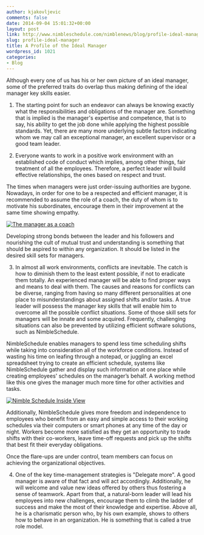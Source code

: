 ```yaml
---
author: kjakovljevic
comments: false
date: 2014-09-04 15:01:32+00:00
layout: post
link: http://www.nimbleschedule.com/nimblenews/blog/profile-ideal-manager/
slug: profile-ideal-manager
title: A Profile of the Ideal Manager
wordpress_id: 1021
categories:
- Blog
---
```


Although every one of us has his or her own picture of an ideal manager, some of the preferred traits do overlap thus making defining of the ideal manager key skills easier.

1. The starting point for such an endeavor can always be knowing exactly what the responsibilities and obligations of the manager are. Something that is implied is the manager's expertise and competence, that is to say, his ability to get the job done while applying the highest possible standards. Yet, there are many more underlying subtle factors indicating whom we may call an exceptional manager, an excellent supervisor or a good team leader.

2. Everyone wants to work in a positive work environment with an established code of conduct which implies, among other things, fair treatment of all the employees. Therefore, a perfect leader will build effective relationships, the ones based on respect and trust.

The times when managers were just order-issuing authorities are bygone. Nowadays, in order for one to be a respected and efficient manager, it is recommended to assume the role of a coach, the duty of whom is to motivate his subordinates, encourage them in their improvement at the same time showing empathy.

[![The manager as a coach](http://www.nimbleschedule.com/wp-content/uploads/2014/09/the-manager-as-a-coach-thumb.jpg)](http://www.nimbleschedule.com/wp-content/uploads/2014/09/the-manager-as-a-coach.jpg)  
  
Developing strong bonds between the leader and his followers and nourishing the cult of mutual trust and understanding is something that should be aspired to within any organization. It should be listed in the desired skill sets for managers.

3. In almost all work environments, conflicts are inevitable. The catch is how to diminish them to the least extent possible, if not to eradicate them totally. An experienced manager will be able to find proper ways and means to deal with them. The causes and reasons for conflicts can be diverse, ranging from having so many different personalities at one place to misunderstandings about assigned shifts and/or tasks. A true leader will possess the manager key skills that will enable him to overcome all the possible conflict situations. Some of those skill sets for managers will be innate and some acquired. Frequently, challenging situations can also be prevented by utilizing efficient software solutions, such as NimbleSchedule.

NimbleSchedule enables managers to spend less time scheduling shifts while taking into consideration all of the workforce conditions. Instead of wasting his time on leafing through a notepad, or juggling an excel spreadsheet trying to create an efficient schedule, systems like NimbleSchedule gather and display such information at one place while creating employees' schedules on the manager’s behalf. A working method like this one gives the manager much more time for other activities and tasks.

[![Nimble Schedule Inside View](http://www.nimbleschedule.com/wp-content/uploads/2014/09/nimble-schedule-inside-view-thumb.jpg)](http://www.nimbleschedule.com/wp-content/uploads/2014/09/nimble-schedule-inside-view.jpg)  
  
Additionally, NimbleSchedule gives more freedom and independence to employees who benefit from an easy and simple access to their working schedules via their computers or smart phones at any time of the day or night. Workers become more satisfied as they get an opportunity to trade shifts with their co-workers, leave time-off requests and pick up the shifts that best fit their everyday obligations.

Once the flare-ups are under control, team members can focus on achieving the organizational objectives.

4. One of the key time-management strategies is "Delegate more". A good manager is aware of that fact and will act accordingly. Additionally, he will welcome and value new ideas offered by others thus fostering a sense of teamwork. Apart from that, a natural-born leader will lead his employees into new challenges, encourage them to climb the ladder of success and make the most of their knowledge and expertise. Above all, he is a charismatic person who, by his own example, shows to others how to behave in an organization. He is something that is called a true role model.


